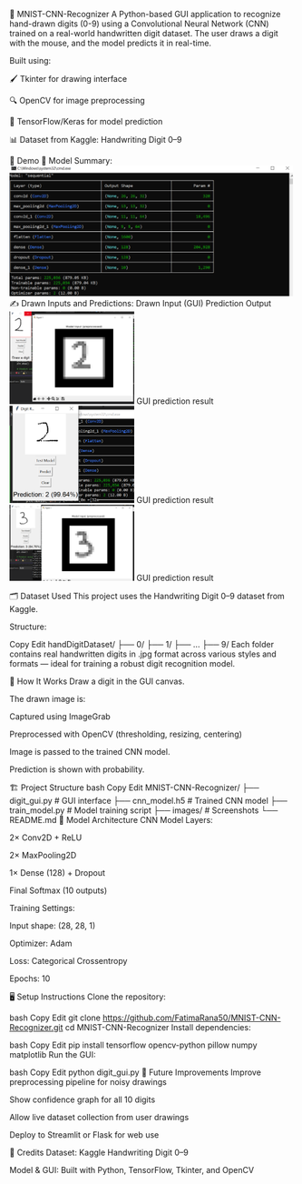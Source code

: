 🧠 MNIST-CNN-Recognizer
A Python-based GUI application to recognize hand-drawn digits (0-9) using a Convolutional Neural Network (CNN) trained on a real-world handwritten digit dataset. The user draws a digit with the mouse, and the model predicts it in real-time.

Built using:

🖌️ Tkinter for drawing interface

🔍 OpenCV for image preprocessing

🤖 TensorFlow/Keras for model prediction

📊 Dataset from Kaggle: Handwriting Digit 0–9

📸 Demo
🧮 Model Summary:
<img src="images/Capture5.PNG" alt="Model Summary" width="500"/>
✍️ Drawn Inputs and Predictions:
Drawn Input (GUI)	Prediction Output
<img src="images/Capture6.PNG" width="220"/>	GUI prediction result
<img src="images/Capture7.PNG" width="220"/>	GUI prediction result
<img src="images/Capture9.PNG" width="220"/>	GUI prediction result

🗂️ Dataset Used
This project uses the Handwriting Digit 0–9 dataset from Kaggle.

Structure:

Copy
Edit
handDigitDataset/
├── 0/
├── 1/
├── ...
├── 9/
Each folder contains real handwritten digits in .jpg format across various styles and formats — ideal for training a robust digit recognition model.

🚀 How It Works
Draw a digit in the GUI canvas.

The drawn image is:

Captured using ImageGrab

Preprocessed with OpenCV (thresholding, resizing, centering)

Image is passed to the trained CNN model.

Prediction is shown with probability.

🏗️ Project Structure
bash
Copy
Edit
MNIST-CNN-Recognizer/
├── digit_gui.py           # GUI interface
├── cnn_model.h5           # Trained CNN model
├── train_model.py         # Model training script
├── images/                # Screenshots
└── README.md
🧠 Model Architecture
CNN Model Layers:

2× Conv2D + ReLU

2× MaxPooling2D

1× Dense (128) + Dropout

Final Softmax (10 outputs)

Training Settings:

Input shape: (28, 28, 1)

Optimizer: Adam

Loss: Categorical Crossentropy

Epochs: 10

🖥️ Setup Instructions
Clone the repository:

bash
Copy
Edit
git clone https://github.com/FatimaRana50/MNIST-CNN-Recognizer.git
cd MNIST-CNN-Recognizer
Install dependencies:

bash
Copy
Edit
pip install tensorflow opencv-python pillow numpy matplotlib
Run the GUI:

bash
Copy
Edit
python digit_gui.py
📌 Future Improvements
Improve preprocessing pipeline for noisy drawings

Show confidence graph for all 10 digits

Allow live dataset collection from user drawings

Deploy to Streamlit or Flask for web use

🙌 Credits
Dataset: Kaggle Handwriting Digit 0–9

Model & GUI: Built with Python, TensorFlow, Tkinter, and OpenCV



